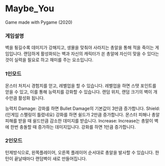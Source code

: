 # Maybe_You
Game made with Pygame (2020)

### 게임설명
벽을 튕길수록 데미지가 강해지고, 생물을 맞춰야 사라지는 총알을 통해 적을 죽이는 게임입니다. 랜덤하게 활성화되는 벽과 자신의 캐릭터가 쏜 총알에 자신이 맞을 수 있다는 것이 실력을 필요로 하고 재미를 주는 요소입니다.

### 1인모드
몬스터 처치시 경험치를 얻고, 레벨업을 할 수 있습니다. 레벨업을 하면 스탯 포인트를 얻을 수 있고, 이를 통해 능력치를 강화할 수 있습니다. 랜덤 위치, 랜덤 크기의 벽이 개수만큼 활성화 됩니다.

능력치
Damage: 강화를 하면 Bullet Damage의 기본값이 3만큼 증가합니다.
Shield: (인게임 스펠링이 틀렸네요) 강화를 하면 쉴드가 2만큼 증가합니다. 몬스터 피해나 총알 피해를 받을 때 쉴드만큼 감소한 데미지를 받습니다.
Increase: Increase는 총알이 벽에 한번 충돌할 때 증가하는 데미지입니다. 강화를 하면 1만큼 증가합니다.

### 2인모드
턴제방식으로, 왼쪽플레이어, 오른쪽 플레이어 순서대로 총알을 발사할 수 있습니다. 한턴이 끝날때마다 랜덤벽이 새로 만들어집니다.
